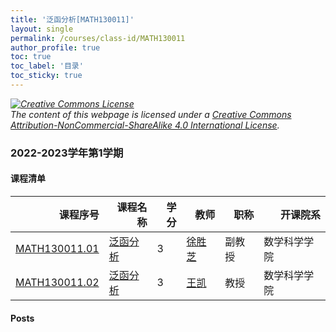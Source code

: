 ```yaml
---
title: '泛函分析[MATH130011]'
layout: single
permalink: /courses/class-id/MATH130011
author_profile: true
toc: true
toc_label: '目录'
toc_sticky: true
---
```



<div class='notice--warning'>
	<p><i><a rel='license' href='http://creativecommons.org/licenses/by-nc-sa/4.0/'><img alt='Creative Commons License' style='border-width:0' src='https://i.creativecommons.org/l/by-nc-sa/4.0/88x31.png' /></a><br /> The content of this webpage is licensed under a <a rel='license' href='http://creativecommons.org/licenses/by-nc-sa/4.0/'>Creative Commons Attribution-NonCommercial-ShareAlike 4.0 International License</a>.</i></p>
</div>

### 2022-2023学年第1学期


#### 课程清单

<div style='text-align: center;' id='MATH130011_2223F'> <table id='MATH130011_2223F_table'>
  <thead>
    <tr style="text-align: right;">
      <th>课程序号</th>
      <th>课程名称</th>
      <th>学分</th>
      <th>教师</th>
      <th>职称</th>
      <th>开课院系</th>
    </tr>
  </thead>
  <tbody>
    <tr>
      <td><a href='https://fdu-math.github.io/courses/class-id/MATH130011-01'>MATH130011.01</a></td>
      <td><a href='https://fdu-math.github.io/courses/MATH130011'>泛函分析</a></td>
      <td>3</td>
      <td><a href='https://fdu-math.github.io/teachers/徐胜芝'>徐胜芝</a></td>
      <td>副教授</td>
      <td>数学科学学院</td>
    </tr>
    <tr>
      <td><a href='https://fdu-math.github.io/courses/class-id/MATH130011-02'>MATH130011.02</a></td>
      <td><a href='https://fdu-math.github.io/courses/MATH130011'>泛函分析</a></td>
      <td>3</td>
      <td><a href='https://fdu-math.github.io/teachers/王凯'>王凯</a></td>
      <td>教授</td>
      <td>数学科学学院</td>
    </tr>
  </tbody>
</table></div>

#### Posts

